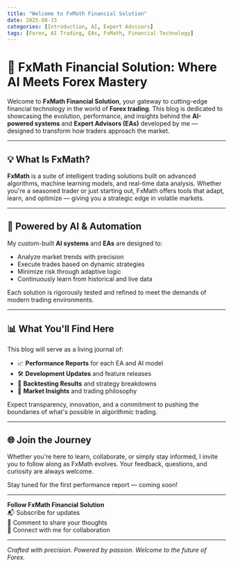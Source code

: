 ```yaml
---
title: "Welcome to FxMath Financial Solution"
date: 2025-08-15
categories: [Introduction, AI, Expert Advisors]
tags: [Forex, AI Trading, EAs, FxMath, Financial Technology]
---
```


# 🚀 FxMath Financial Solution: Where AI Meets Forex Mastery

Welcome to **FxMath Financial Solution**, your gateway to cutting-edge financial technology in the world of **Forex trading**. This blog is dedicated to showcasing the evolution, performance, and insights behind the **AI-powered systems** and **Expert Advisors (EAs)** developed by me — designed to transform how traders approach the market.

---

## 💡 What Is FxMath?

**FxMath** is a suite of intelligent trading solutions built on advanced algorithms, machine learning models, and real-time data analysis. Whether you're a seasoned trader or just starting out, FxMath offers tools that adapt, learn, and optimize — giving you a strategic edge in volatile markets.

---

## 🧠 Powered by AI & Automation

My custom-built **AI systems** and **EAs** are designed to:
- Analyze market trends with precision
- Execute trades based on dynamic strategies
- Minimize risk through adaptive logic
- Continuously learn from historical and live data

Each solution is rigorously tested and refined to meet the demands of modern trading environments.

---

## 📊 What You'll Find Here

This blog will serve as a living journal of:
- 📈 **Performance Reports** for each EA and AI model
- 🛠️ **Development Updates** and feature releases
- 🧪 **Backtesting Results** and strategy breakdowns
- 🧭 **Market Insights** and trading philosophy

Expect transparency, innovation, and a commitment to pushing the boundaries of what's possible in algorithmic trading.

---

## 🌐 Join the Journey

Whether you're here to learn, collaborate, or simply stay informed, I invite you to follow along as FxMath evolves. Your feedback, questions, and curiosity are always welcome.

Stay tuned for the first performance report — coming soon!

---

**Follow FxMath Financial Solution**  
📬 Subscribe for updates  
💬 Comment to share your thoughts  
🔗 Connect with me for collaboration

---

*Crafted with precision. Powered by passion. Welcome to the future of Forex.*

